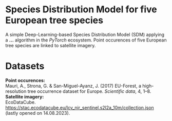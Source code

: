 # Species Distribution Model for five European tree species
A simple Deep-Learning-based Species Distribution Model (SDM) applying a **...** algorithm in the _PyTorch_ ecosystem. Point occurences of five European tree species are linked to satellite imagery.

# Datasets
**Point occurences:** \
Mauri, A., Strona, G. & San-Miguel-Ayanz, J. (2017) EU-Forest, a high-resolution tree occurrence dataset for Europe. _Scientific data_, 4, 1–8.\
**Satellite imagery:** \
EcoDataCube. https://stac.ecodatacube.eu/lcv_nir_sentinel.s2l2a_10m/collection.json (lastly opened on 14.08.2023).

